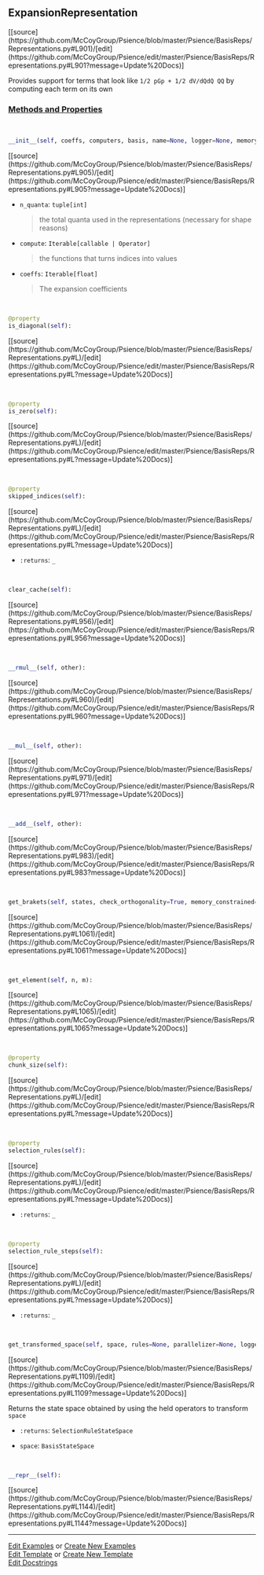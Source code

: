 ## <a id="Psience.BasisReps.Representations.ExpansionRepresentation">ExpansionRepresentation</a> 
<div class="docs-source-link" markdown="1">
[[source](https://github.com/McCoyGroup/Psience/blob/master/Psience/BasisReps/Representations.py#L901)/[edit](https://github.com/McCoyGroup/Psience/edit/master/Psience/BasisReps/Representations.py#L901?message=Update%20Docs)]
</div>

Provides support for terms that look like `1/2 pGp + 1/2 dV/dQdQ QQ` by computing each term on its own



<div class="collapsible-section">
 <div class="collapsible-section collapsible-section-header" markdown="1">
 
### <a class="collapse-link" data-toggle="collapse" href="#methods">Methods and Properties</a> <a class="float-right" data-toggle="collapse" href="#methods"><i class="fa fa-chevron-down"></i></a>

 </div>
 <div class="collapsible-section collapsible-section-body collapse" id="methods" markdown="1">

<a id="Psience.BasisReps.Representations.ExpansionRepresentation.__init__" class="docs-object-method">&nbsp;</a> 
```python
__init__(self, coeffs, computers, basis, name=None, logger=None, memory_constrained=False): 
```
<div class="docs-source-link" markdown="1">
[[source](https://github.com/McCoyGroup/Psience/blob/master/Psience/BasisReps/Representations.py#L905)/[edit](https://github.com/McCoyGroup/Psience/edit/master/Psience/BasisReps/Representations.py#L905?message=Update%20Docs)]
</div>


- `n_quanta`: `tuple[int]`
    >the total quanta used in the representations (necessary for shape reasons)
- `compute`: `Iterable[callable | Operator]`
    >the functions that turns indices into values
- `coeffs`: `Iterable[float]`
    >The expansion coefficients

<a id="Psience.BasisReps.Representations.ExpansionRepresentation.is_diagonal" class="docs-object-method">&nbsp;</a> 
```python
@property
is_diagonal(self): 
```
<div class="docs-source-link" markdown="1">
[[source](https://github.com/McCoyGroup/Psience/blob/master/Psience/BasisReps/Representations.py#L)/[edit](https://github.com/McCoyGroup/Psience/edit/master/Psience/BasisReps/Representations.py#L?message=Update%20Docs)]
</div>

<a id="Psience.BasisReps.Representations.ExpansionRepresentation.is_zero" class="docs-object-method">&nbsp;</a> 
```python
@property
is_zero(self): 
```
<div class="docs-source-link" markdown="1">
[[source](https://github.com/McCoyGroup/Psience/blob/master/Psience/BasisReps/Representations.py#L)/[edit](https://github.com/McCoyGroup/Psience/edit/master/Psience/BasisReps/Representations.py#L?message=Update%20Docs)]
</div>

<a id="Psience.BasisReps.Representations.ExpansionRepresentation.skipped_indices" class="docs-object-method">&nbsp;</a> 
```python
@property
skipped_indices(self): 
```
<div class="docs-source-link" markdown="1">
[[source](https://github.com/McCoyGroup/Psience/blob/master/Psience/BasisReps/Representations.py#L)/[edit](https://github.com/McCoyGroup/Psience/edit/master/Psience/BasisReps/Representations.py#L?message=Update%20Docs)]
</div>


- `:returns`: `_`
    >

<a id="Psience.BasisReps.Representations.ExpansionRepresentation.clear_cache" class="docs-object-method">&nbsp;</a> 
```python
clear_cache(self): 
```
<div class="docs-source-link" markdown="1">
[[source](https://github.com/McCoyGroup/Psience/blob/master/Psience/BasisReps/Representations.py#L956)/[edit](https://github.com/McCoyGroup/Psience/edit/master/Psience/BasisReps/Representations.py#L956?message=Update%20Docs)]
</div>

<a id="Psience.BasisReps.Representations.ExpansionRepresentation.__rmul__" class="docs-object-method">&nbsp;</a> 
```python
__rmul__(self, other): 
```
<div class="docs-source-link" markdown="1">
[[source](https://github.com/McCoyGroup/Psience/blob/master/Psience/BasisReps/Representations.py#L960)/[edit](https://github.com/McCoyGroup/Psience/edit/master/Psience/BasisReps/Representations.py#L960?message=Update%20Docs)]
</div>

<a id="Psience.BasisReps.Representations.ExpansionRepresentation.__mul__" class="docs-object-method">&nbsp;</a> 
```python
__mul__(self, other): 
```
<div class="docs-source-link" markdown="1">
[[source](https://github.com/McCoyGroup/Psience/blob/master/Psience/BasisReps/Representations.py#L971)/[edit](https://github.com/McCoyGroup/Psience/edit/master/Psience/BasisReps/Representations.py#L971?message=Update%20Docs)]
</div>

<a id="Psience.BasisReps.Representations.ExpansionRepresentation.__add__" class="docs-object-method">&nbsp;</a> 
```python
__add__(self, other): 
```
<div class="docs-source-link" markdown="1">
[[source](https://github.com/McCoyGroup/Psience/blob/master/Psience/BasisReps/Representations.py#L983)/[edit](https://github.com/McCoyGroup/Psience/edit/master/Psience/BasisReps/Representations.py#L983?message=Update%20Docs)]
</div>

<a id="Psience.BasisReps.Representations.ExpansionRepresentation.get_brakets" class="docs-object-method">&nbsp;</a> 
```python
get_brakets(self, states, check_orthogonality=True, memory_constrained=False): 
```
<div class="docs-source-link" markdown="1">
[[source](https://github.com/McCoyGroup/Psience/blob/master/Psience/BasisReps/Representations.py#L1061)/[edit](https://github.com/McCoyGroup/Psience/edit/master/Psience/BasisReps/Representations.py#L1061?message=Update%20Docs)]
</div>

<a id="Psience.BasisReps.Representations.ExpansionRepresentation.get_element" class="docs-object-method">&nbsp;</a> 
```python
get_element(self, n, m): 
```
<div class="docs-source-link" markdown="1">
[[source](https://github.com/McCoyGroup/Psience/blob/master/Psience/BasisReps/Representations.py#L1065)/[edit](https://github.com/McCoyGroup/Psience/edit/master/Psience/BasisReps/Representations.py#L1065?message=Update%20Docs)]
</div>

<a id="Psience.BasisReps.Representations.ExpansionRepresentation.chunk_size" class="docs-object-method">&nbsp;</a> 
```python
@property
chunk_size(self): 
```
<div class="docs-source-link" markdown="1">
[[source](https://github.com/McCoyGroup/Psience/blob/master/Psience/BasisReps/Representations.py#L)/[edit](https://github.com/McCoyGroup/Psience/edit/master/Psience/BasisReps/Representations.py#L?message=Update%20Docs)]
</div>

<a id="Psience.BasisReps.Representations.ExpansionRepresentation.selection_rules" class="docs-object-method">&nbsp;</a> 
```python
@property
selection_rules(self): 
```
<div class="docs-source-link" markdown="1">
[[source](https://github.com/McCoyGroup/Psience/blob/master/Psience/BasisReps/Representations.py#L)/[edit](https://github.com/McCoyGroup/Psience/edit/master/Psience/BasisReps/Representations.py#L?message=Update%20Docs)]
</div>


- `:returns`: `_`
    >

<a id="Psience.BasisReps.Representations.ExpansionRepresentation.selection_rule_steps" class="docs-object-method">&nbsp;</a> 
```python
@property
selection_rule_steps(self): 
```
<div class="docs-source-link" markdown="1">
[[source](https://github.com/McCoyGroup/Psience/blob/master/Psience/BasisReps/Representations.py#L)/[edit](https://github.com/McCoyGroup/Psience/edit/master/Psience/BasisReps/Representations.py#L?message=Update%20Docs)]
</div>


- `:returns`: `_`
    >

<a id="Psience.BasisReps.Representations.ExpansionRepresentation.get_transformed_space" class="docs-object-method">&nbsp;</a> 
```python
get_transformed_space(self, space, rules=None, parallelizer=None, logger=None, **opts): 
```
<div class="docs-source-link" markdown="1">
[[source](https://github.com/McCoyGroup/Psience/blob/master/Psience/BasisReps/Representations.py#L1109)/[edit](https://github.com/McCoyGroup/Psience/edit/master/Psience/BasisReps/Representations.py#L1109?message=Update%20Docs)]
</div>

Returns the state space obtained by using the
held operators to transform `space`
- `:returns`: `SelectionRuleStateSpace`
    >
- `space`: `BasisStateSpace`
    >

<a id="Psience.BasisReps.Representations.ExpansionRepresentation.__repr__" class="docs-object-method">&nbsp;</a> 
```python
__repr__(self): 
```
<div class="docs-source-link" markdown="1">
[[source](https://github.com/McCoyGroup/Psience/blob/master/Psience/BasisReps/Representations.py#L1144)/[edit](https://github.com/McCoyGroup/Psience/edit/master/Psience/BasisReps/Representations.py#L1144?message=Update%20Docs)]
</div>

 </div>
</div>




___

[Edit Examples](https://github.com/McCoyGroup/Psience/edit/gh-pages/ci/examples/Psience/BasisReps/Representations/ExpansionRepresentation.md) or 
[Create New Examples](https://github.com/McCoyGroup/Psience/new/gh-pages/?filename=ci/examples/Psience/BasisReps/Representations/ExpansionRepresentation.md) <br/>
[Edit Template](https://github.com/McCoyGroup/Psience/edit/gh-pages/ci/docs/Psience/BasisReps/Representations/ExpansionRepresentation.md) or 
[Create New Template](https://github.com/McCoyGroup/Psience/new/gh-pages/?filename=ci/docs/templates/Psience/BasisReps/Representations/ExpansionRepresentation.md) <br/>
[Edit Docstrings](https://github.com/McCoyGroup/Psience/edit/master/Psience/BasisReps/Representations.py#L901?message=Update%20Docs)